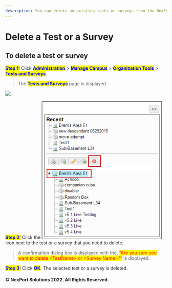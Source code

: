 ```yaml
---
description: You can delete an existing tests or surveys from the NexPort Campus.
---
```


# Delete a Test or a Survey

## **To delete a test or survey**

<mark style="color:blue;">**Step 1:**</mark> Click <mark style="color:blue;">**Administration**</mark> > <mark style="color:blue;">**Manage Campus**</mark> > <mark style="color:blue;">**Organization Tools**</mark> > <mark style="color:blue;">**Tests and Surveys**</mark>.

> The <mark style="color:blue;">**Tests and Surveys**</mark> page is displayed.

![](../../../../../.gitbook/assets/TestandSurvey\_Delete\_550x193.png)

<mark style="color:blue;">**Step 2:**</mark> Click the ![](../../../../../.gitbook/assets/delete907e.png) icon next to the test or a survey that you need to delete.

> A confirmation dialog box is displayed with the, <mark style="color:red;background-color:yellow;">“Are you sure you want to delete \<TestName> or \<Survey Name>?”</mark> is displayed.

<mark style="color:blue;">**Step 3:**</mark> Click <mark style="color:blue;">**OK**</mark>. The selected test or a survey is deleted.

#### © NexPort Solutions 2022. All Rights Reserved.
